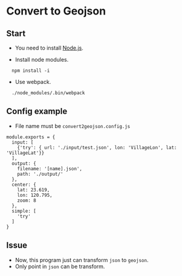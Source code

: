 # Convert to Geojson

## Start

- You need to install [Node.js](https://nodejs.org/en/).

- Install node modules.

```
  npm install -i
```

- Use webpack.

```
  ./node_modules/.bin/webpack
```

## Config example

- File name must be `convert2geojson.config.js`

```
module.exports = { 
  input: [
    {'try': { url: './input/test.json', lon: 'VillageLon', lat: 'VillageLat'}}
  ],  
  output: {
    filename: '[name].json',
    path: './output/'
  },  
  center: {
    lat: 23.619, 
    lon: 120.795,
    zoom: 8
  },  
  simple: [
    'try'
  ]
}
```

## Issue

- Now, this program just can transform `json` to `geojson`.
- Only point in `json` can be transform.
